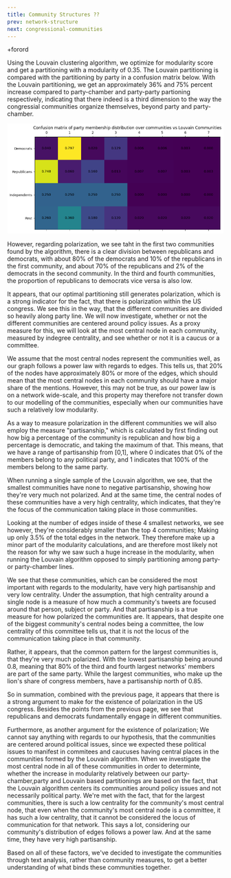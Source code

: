 ```yaml
---
title: Community Structures ??
prev: network-structure
next: congressional-communities
---
```

+forord

<!-- Louvain:   
            Confusion matrix
            Community size (power law) (farve efter parti?)
            Evt. statistisk tests
-->

Using the Louvain clustering algorithm, we optimize for modularity score and get a partitioning with a modularity of 0.35. The Louvain partitioning is compared with the partitioning by party in a confusion matrix below. With the Louvain partitioning, we get an approximately 36% and 75% percent increase compared to party-chamber and party-party partioning respectively, indicating that there indeed is a third dimension to the way the congressial communities organize themselves, beyond party and party-chamber.

![](/images/Matrix.png)

However, regarding polarization, we see taht in the first two communities found by the algorithm, there is a clear division between republicans and democrats, with about 80% of the democrats and 10% of the republicans in the first community, and about 70% of the republicans and 2% of the democrats in the second community. In the third and fourth communities, the proportion of republicans to democrats vice versa is also low.

It appears, that our optimal partitioning still generates polarization, which is a strong indicator for the fact, that there is polarization within the US congress. We see this in the way, that the different communities are divided so heavily along party line. We will now investigate, whether or not the different communities are centered around policy issues. As a proxy measure for this, we will look at the most central node in each community, measured by indegree centrality, and see whether or not it is a caucus or a committee.

We assume that the most central nodes represent the communities well, as our graph follows a power law with regards to edges. This tells us, that 20% of the nodes have approximately 80% or more of the edges, which should mean that the most central nodes in each community should have a major share of the mentions. However, this may not be true, as our power law is on a network wide-scale, and this property may therefore not transfer down to our modelling of the communities, especially when our communities have such a relatively low modularity.

As a way to measure polarization in the different communities we will also employ the measure "partisanship," which is calculated by first finding out how big a percentage of the community is republican and how big a percentage is democratic, and taking the maximum of that. This means, that we have a range of partisanship from [0,1], where 0 indicates that 0% of the members belong to any political party, and 1 indicates that 100% of the members belong to the same party.


<!-- ^Mangler lige at poste mein graf her -->

When running a single sample of the Louvain algorithm, we see, that the smallest communities have none to negative partisanship, showing how they're very much not polarized. And at the same time, the central nodes of these communities have a very high centrality, which indicates, that they're the focus of the communication taking place in those communities. 

Looking at the number of edges inside of these 4 smallest networks, we see however, they're considerably smaller than the top 4 communities; Making up only 3.5% of the total edges in the network. They therefore make up a minor part of the modularity calculations, and are therefore most likely not the reason for why we saw such a huge increase in the modularity, when running the Louvain algorithm opposed to simply partitioning among party- or party-chamber lines.

We see that these communities, which can be considered the most important with regards to the modularity, have very high partisanship and very low centrality. Under the assumption, that high centrality around a single node is a measure of how much a community's tweets are focused around that person, subject or party. And that partisanship is a true measure for how polarized the communities are. It appears, that despite one of the biggest community's central nodes being a committee, the low centrality of this committee tells us, that it is not the locus of the communication taking place in that community.

Rather, it appears, that the common pattern for the largest communities is, that they're very much polarized.  With the lowest partisanship being around 0.8, meaning that 80% of the third and fourth largest networks' members are part of the same party. While the largest communities, who make up the lion's share of congress members, have a partisanship north of 0.85.

So in summation, combined with the previous page, it appears that there is a strong argument to make for the existence of polarization in the US congress. Besides the points from the previous page, we see that republicans and democrats fundamentally engage in different communities. 

Furthermore, as another argument for the existence of polarization; We cannot say anything with regards to our hypothesis, that the communities are centered around political issues, since we expected these political issues to manifest in commitees and caucuses having central places in the communities formed by the Louvain algorithm. When we investigate the most central node in all of these communities in order to determinte, whether the increase in modularity relatively between our party-chamber,party and Louvain based partitionings are based on the fact, that the Louvain algorithm centers its communities around policy issues and not necessarily political party. We're met with the fact, that for the largest communities, there is such a low centrality for the community's most central node, that even when the community's most central node is a committee, it has such a low centrality, that it cannot be considered the locus of communication for that network. This says a lot, considering our community's distribution of edges follows a power law. And at the same time, they have very high partisanship. 

<!-- ^Skal lige omskrives, når kl ikke er 03 om morgenen, lol -->


Based on all of these factors, we've decided to investigate the communities through text analysis, rather than community measures, to get a better understanding of what binds these communities together.



<!--  -->



<!--
Lorem ipsum dolor sit amet, consectetur adipiscing elit. In nulla tellus, tempus sed lobortis quis, venenatis ac ante. Maecenas accumsan augue ultricies metus hendrerit, in ultrices urna fringilla. Suspendisse lobortis egestas magna, sit amet fermentum ligula tincidunt vitae. Suspendisse cursus non dui a vulputate. Cras vestibulum vulputate enim eu placerat. Ut scelerisque semper justo sit amet auctor. Aliquam sit amet iaculis tortor.

> Nulla in justo hendrerit, tincidunt mauris et, porta est. Donec in leo vitae est ultrices dapibus id nec tortor. Maecenas ut ipsum eu nisl cursus facilisis scelerisque eu ex. Aliquam euismod elementum libero, at vehicula ipsum.

Nam commodo lorem quis tortor euismod, ut ultrices orci aliquet. Sed eget dui nec sem ullamcorper convallis id nec ante. Aliquam ultricies a massa quis semper. Donec suscipit augue ut sagittis hendrerit. Aliquam erat volutpat. Proin aliquet maximus nibh, id aliquet justo maximus at. Sed accumsan ante id aliquam pellentesque. Aliquam nec hendrerit quam. Suspendisse maximus eros sollicitudin, accumsan turpis eu, blandit nulla. Nunc lorem elit, molestie at libero gravida, placerat consectetur ante. Sed tincidunt viverra tellus a vehicula.

Lorem ipsum dolor sit amet, consectetur adipiscing elit. Nam blandit lobortis turpis. Praesent porttitor, turpis eu posuere molestie, sem dolor scelerisque sapien, eu aliquet ante felis ac metus. Pellentesque semper ultricies urna. Aenean auctor, turpis ut convallis ultrices, eros tellus bibendum risus, eu varius velit ante et diam. In suscipit lorem orci, eu placerat nibh dignissim ut. Nullam consequat nisl dui, in ornare risus porttitor sed. Integer vitae nibh semper purus ultrices rutrum. Pellentesque non diam ornare, imperdiet elit a, tempus lacus. Suspendisse viverra euismod dapibus.
-->
